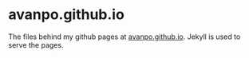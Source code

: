 # avanpo.github.io

The files behind my github pages at [avanpo.github.io](https://avanpo.github.io/). Jekyll is used to serve the pages.
